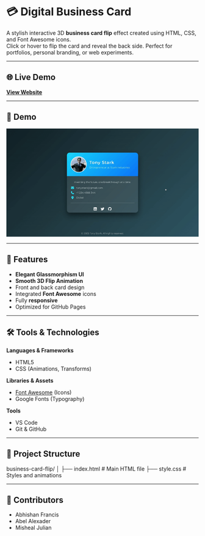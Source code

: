 # 💳 Digital Business Card 

A stylish interactive 3D **business card flip** effect created using HTML, CSS, and Font Awesome icons.  
Click or hover to flip the card and reveal the back side. Perfect for portfolios, personal branding, or web experiments.

---

## 🌐 Live Demo
[**View Website**](https://your-username.github.io/business-card-flip/)

---

## 📸 Demo
![Business Card Flip Demo](images/demo.gif)

---

## 🚀 Features
- **Elegant Glassmorphism UI**
- **Smooth 3D Flip Animation**
- Front and back card design
- Integrated **Font Awesome** icons
- Fully **responsive**
- Optimized for GitHub Pages

---

## 🛠 Tools & Technologies
**Languages & Frameworks**
- HTML5  
- CSS (Animations, Transforms)  
 

**Libraries & Assets**
- [Font Awesome](https://fontawesome.com/) (Icons)  
- Google Fonts (Typography)  

**Tools**
- VS Code  
- Git & GitHub  

---

## 📂 Project Structure
business-card-flip/
│
├── index.html # Main HTML file
├── style.css # Styles and animations

---

## 👥 Contributors
- Abhishan Francis
- Abel Alexader
- Misheal Julian
